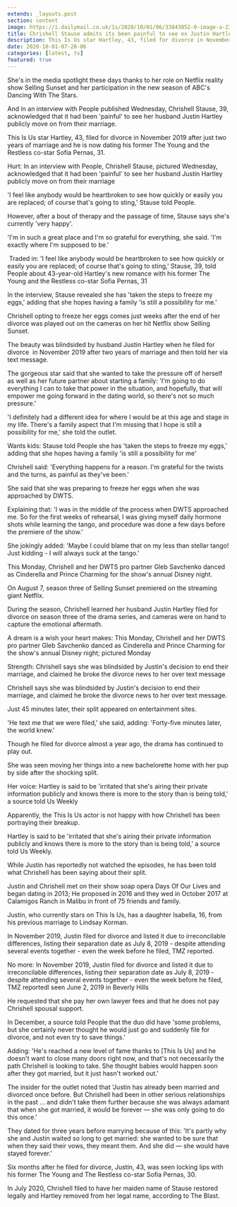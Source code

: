```yaml
---
extends: _layouts.post
section: content
image: https://i.dailymail.co.uk/1s/2020/10/01/06/33843852-0-image-a-23_1601531478722.jpg 
title: Chrishell Stause admits its been painful to see ex Justin Hartley move on from their marriage 
description: This Is Us star Hartley, 43, filed for divorce in November 2019 after just two years of marriage and he is now dating his former The Young and the Restless co-star Sofia Pernas, 31. 
date: 2020-10-01-07-28-06 
categories: [latest, tv] 
featured: true 
--- 
```

She's in the media spotlight these days thanks to her role on Netflix reality show Selling Sunset and her participation in the new season of ABC's Dancing With The Stars.

And in an interview with People published Wednesday, Chrishell Stause, 39, acknowledged that it had been 'painful' to see her husband Justin Hartley publicly move on from their marriage.

This Is Us star Hartley, 43, filed for divorce in November 2019 after just two years of marriage and he is now dating his former The Young and the Restless co-star Sofia Pernas, 31.  

Hurt: In an interview with People, Chrishell Stause, pictured Wednesday, acknowledged that it had been 'painful' to see her husband Justin Hartley publicly move on from their marriage

'I feel like anybody would be heartbroken to see how quickly or easily you are replaced; of course that's going to sting,' Stause told People.

However, after a bout of therapy and the passage of time, Stause says she's currently 'very happy'. 

'I'm in such a great place and I'm so grateful for everything, she said. 'I'm exactly where I'm supposed to be.'  

 Traded in: 'I feel like anybody would be heartbroken to see how quickly or easily you are replaced; of course that's going to sting,' Stause, 39, told People about 43-year-old Hartley's new romance with his former The Young and the Restless co-star Sofia Pernas, 31

In the interview, Stause revealed she has 'taken the steps to freeze my eggs,' adding that she hopes having a family 'is still a possibility for me.'

Chrishell opting to freeze her eggs comes just weeks after the end of her divorce was played out on the cameras on her hit Netflix show Selling Sunset.

The beauty was blindsided by husband Justin Hartley when he filed for divorce  in November 2019 after two years of marriage and then told her via text message.

The gorgeous star said that she wanted to take the pressure off of herself as well as her future partner about starting a family: 'I'm going to do everything I can to take that power in the situation, and hopefully, that will empower me going forward in the dating world, so there's not so much pressure.' 

'I definitely had a different idea for where I would be at this age and stage in my life. There's a family aspect that I'm missing that I hope is still a possibility for me,' she told the outlet.

Wants kids: Stause told People she has 'taken the steps to freeze my eggs,' adding that she hopes having a family 'is still a possibility for me'

Chrishell said: 'Everything happens for a reason. I'm grateful for the twists and the turns, as painful as they've been.' 

She said that she was preparing to freeze her eggs when she was approached by DWTS.

Explaining that: 'I was in the middle of the process when DWTS approached me. So for the first weeks of rehearsal, I was giving myself daily hormone shots while learning the tango, and procedure was done a few days before the premiere of the show.'

She jokingly added: 'Maybe I could blame that on my less than stellar tango! Just kidding - I will always suck at the tango.' 

This Monday, Chrishell and her DWTS pro partner Gleb Savchenko danced as Cinderella and Prince Charming for the show's annual Disney night. 

On August 7, season three of Selling Sunset premiered on the streaming giant Netflix. 

During the season, Chrishell learned her husband Justin Hartley filed for divorce on season three of the drama series, and cameras were on hand to capture the emotional aftermath.

A dream is a wish your heart makes: This Monday, Chrishell and her DWTS pro partner Gleb Savchenko danced as Cinderella and Prince Charming for the show's annual Disney night; pictured Monday

Strength: Chrishell says she was blindsided by Justin's decision to end their marriage, and claimed he broke the divorce news to her over text message

Chrishell says she was blindsided by Justin's decision to end their marriage, and claimed he broke the divorce news to her over text message.

Just 45 minutes later, their split appeared on entertainment sites.

'He text me that we were filed,' she said, adding: 'Forty-five minutes later, the world knew.'

Though he filed for divorce almost a year ago, the drama has continued to play out.

She was seen moving her things into a new bachelorette home with her pup by side after the shocking split. 

Her voice: Hartley is said to be 'irritated that she's airing their private information publicly and knows there is more to the story than is being told,' a source told Us Weekly 

Apparently, the This Is Us actor is not happy with how Chrishell has been portraying their breakup.

Hartley is said to be 'irritated that she's airing their private information publicly and knows there is more to the story than is being told,' a source told Us Weekly.

While Justin has reportedly not watched the episodes, he has been told what Chrishell has been saying about their split.  

Justin and Chrishell met on their show soap opera Days Of Our Lives and began dating in 2013; He proposed in 2016 and they wed in October 2017 at Calamigos Ranch in Malibu in front of 75 friends and family.

Justin, who currently stars on This Is Us, has a daughter Isabella, 16, from his previous marriage to Lindsay Korman.

In November 2019, Justin filed for divorce and listed it due to irreconcilable differences, listing their separation date as July 8, 2019 - despite attending several events together - even the week before he filed, TMZ reported.

No more: In November 2019, Justin filed for divorce and listed it due to irreconcilable differences, listing their separation date as July 8, 2019 - despite attending several events together - even the week before he filed, TMZ reportedl seen June 2, 2019 in Beverly Hills

He requested that she pay her own lawyer fees and that he does not pay Chrishell spousal support. 

In December, a source told People that the duo did have 'some problems, but she certainly never thought he would just go and suddenly file for divorce, and not even try to save things.'

Adding: 'He's reached a new level of fame thanks to [This Is Us] and he doesn't want to close many doors right now, and that's not necessarily the path Chrishell is looking to take. She thought babies would happen soon after they got married, but it just hasn't worked out.' 

The insider for the outlet noted that 'Justin has already been married and divorced once before. But Chrishell had been in other serious relationships in the past ... and didn't take them further because she was always adamant that when she got married, it would be forever — she was only going to do this once.'

They dated for three years before marrying because of this: 'It's partly why she and Justin waited so long to get married: she wanted to be sure that when they said their vows, they meant them. And she did — she would have stayed forever.'

Six months after he filed for divorce, Justin, 43, was seen locking lips with his former The Young and The Restless co-star Sofia Pernas, 30. 

In July 2020, Chrishell filed to have her maiden name of Stause restored legally and Hartley removed from her legal name, according to The Blast. 

